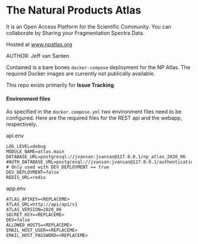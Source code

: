 # The Natural Products Atlas

It is an Open Access Platform for the Scientific Community. You can collaborate by Sharing your Fragmentation Spectra Data.

Hosted at www.npatlas.org

AUTHOR: Jeff van Santen

Contained is a bare bones `docker-compose` deployment for the NP Atlas.
The required Docker images are currently not publically available.

This repo exists primarily for **Issue Tracking**.

#### Environment files

As specified in the `docker.compose.yml` two environment files need to be configured.
Here are the required files for the REST api and the webapp, respectively.

api.env

```
LOG_LEVEL=debug
MODULE_NAME=atlas.main
DATABASE_URL=postgresql://jvansan:jvansan@127.0.0.1/np_atlas_2020_06
#AUTH_DATABASE_URL=postgresql://jvansan:jvansan@127.0.0.1/authentication # Only used with DEV_DEPLOYMENT == true
DEV_DEPLOYMENT=false
REDIS_URL=redis
```

app.env

```
ATLAS_APIKEY=<REPLACEME>
ATLAS_URL=http://api/api/v1
ATLAS_VERSION=2020_06
SECRET_KEY=<REPLACEME>
DEV=false
ALLOWED_HOSTS=<REPLACEME>
EMAIL_HOST_USER=<REPLACEME>
EMAIL_HOST_PASSWORD=<REPLACEME>
```
